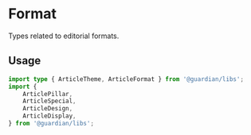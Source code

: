 # Format

Types related to editorial formats.

## Usage

```ts
import type { ArticleTheme, ArticleFormat } from '@guardian/libs';
import {
    ArticlePillar,
    ArticleSpecial,
    ArticleDesign,
    ArticleDisplay,
} from '@guardian/libs';
```
